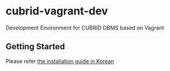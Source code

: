# cubrid-vagrant-dev
Development Environment for CUBRID DBMS based on Vagrant

## Getting Started
Please refer [the installation guide in Korean](https://github.com/hgryoo/cubrid-vagrant-dev/wiki/Installation-Guide-(Korean))
